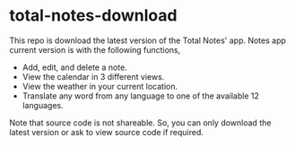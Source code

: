 # total-notes-download
This repo is download the latest version of the Total Notes' app.
Notes app current version is with the following functions,
- Add, edit, and delete a note. 
- View the calendar in 3 different views.
- View the weather in your current location. 
- Translate any word from any language to one of the available 12 languages.

Note that source code is not shareable. So, you can only download the latest version or ask to view source code if required.
